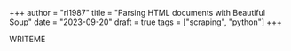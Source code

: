 +++
author = "rl1987"
title = "Parsing HTML documents with Beautiful Soup"
date = "2023-09-20"
draft = true
tags = ["scraping", "python"]
+++

WRITEME

